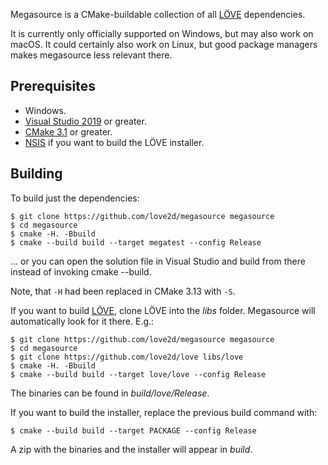 Megasource is a CMake-buildable collection of all [LÖVE][love2d] dependencies.

It is currently only officially supported on Windows, but may also work on macOS. It could certainly also work on Linux, but good package managers makes megasource less relevant there.

Prerequisites
-------------

 - Windows.
 - [Visual Studio 2019][vs2019] or greater.
 - [CMake 3.1][cmake] or greater.
 - [NSIS][nsis] if you want to build the LÖVE installer.

Building
--------

To build just the dependencies:

	$ git clone https://github.com/love2d/megasource megasource
	$ cd megasource
	$ cmake -H. -Bbuild
	$ cmake --build build --target megatest --config Release

... or you can open the solution file in Visual Studio and build from there instead of invoking cmake --build.

Note, that ```-H``` had been replaced in CMake 3.13 with ```-S```.

If you want to build [LÖVE][love2d], clone LÖVE into the *libs* folder. Megasource will automatically look for it there. E.g.:

	$ git clone https://github.com/love2d/megasource megasource
	$ cd megasource
	$ git clone https://github.com/love2d/love libs/love
	$ cmake -H. -Bbuild
	$ cmake --build build --target love/love --config Release

The binaries can be found in *build/love/Release*.

If you want to build the installer, replace the previous build command with:

    $ cmake --build build --target PACKAGE --config Release

A zip with the binaries and the installer will appear in *build*.

[love2d]: http://love2d.org
[cmake]: http://www.cmake.org/
[nsis]: http://nsis.sourceforge.net
[vs2019]: https://visualstudio.microsoft.com/downloads/
